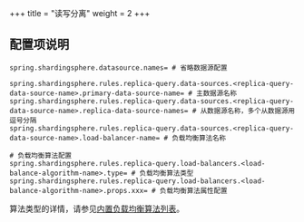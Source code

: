 +++
title = "读写分离"
weight = 2
+++

## 配置项说明

```properties
spring.shardingsphere.datasource.names= # 省略数据源配置

spring.shardingsphere.rules.replica-query.data-sources.<replica-query-data-source-name>.primary-data-source-name= # 主数据源名称
spring.shardingsphere.rules.replica-query.data-sources.<replica-query-data-source-name>.replica-data-source-names= # 从数据源名称，多个从数据源用逗号分隔
spring.shardingsphere.rules.replica-query.data-sources.<replica-query-data-source-name>.load-balancer-name= # 负载均衡算法名称

# 负载均衡算法配置
spring.shardingsphere.rules.replica-query.load-balancers.<load-balance-algorithm-name>.type= # 负载均衡算法类型
spring.shardingsphere.rules.replica-query.load-balancers.<load-balance-algorithm-name>.props.xxx= # 负载均衡算法属性配置
```

算法类型的详情，请参见[内置负载均衡算法列表](/cn/user-manual/shardingsphere-jdbc/configuration/built-in-algorithm/load-balance)。
